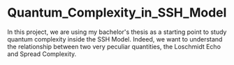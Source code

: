 # Quantum_Complexity_in_SSH_Model

In this project, we are using my bachelor's thesis as a starting point to study quantum complexity inside the SSH Model. Indeed, we want to understand the relationship between two very peculiar quantities, the Loschmidt Echo and Spread Complexity. 
